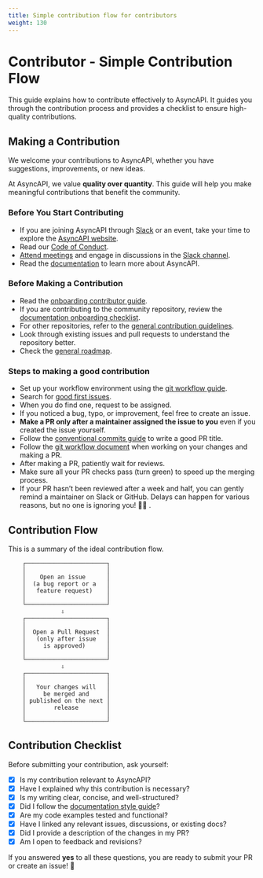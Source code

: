 ```yaml
---
title: Simple contribution flow for contributors
weight: 130
---
```


# Contributor - Simple Contribution Flow
This guide explains how to contribute effectively to AsyncAPI. It guides you through the contribution process and provides a checklist to ensure high-quality contributions. 

## Making a Contribution
We welcome your contributions to AsyncAPI, whether you have suggestions, improvements, or new ideas. 

At AsyncAPI, we value **quality over quantity**. This guide will help you make meaningful contributions that benefit the community.

### Before You Start Contributing
- If you are joining AsyncAPI through [Slack](https://asyncapi.com/slack-invite) or an event, take your time to explore the [AsyncAPI website](https://www.asyncapi.com/).  
- Read our [Code of Conduct](https://github.com/asyncapi/.github/blob/master/CODE_OF_CONDUCT.md).  
- [Attend meetings](https://www.asyncapi.com/community/events) and engage in discussions in the [Slack channel](https://asyncapi.com/slack-invite).
- Read the [documentation](https://www.asyncapi.com/docs) to learn more about AsyncAPI.

### Before Making a Contribution
- Read the [onboarding contributor guide](https://www.asyncapi.com/docs/community/onboarding-guide).
- If you are contributing to the community repository, review the [documentation onboarding checklist](https://www.asyncapi.com/docs/community/onboarding-guide/docs-onboarding-checklist). 
- For other repositories, refer to the [general contribution guidelines](https://github.com/asyncapi/community/blob/master/CONTRIBUTING.md).
- Look through existing issues and pull requests to understand the repository better.
- Check the [general roadmap](https://www.asyncapi.com/roadmap).

### Steps to making a good contribution
- Set up your workflow environment using the [git workflow guide](/asyncapi/community/blob/master/git-workflow.md).
- Search for [good first issues](https://github.com/issues?page=1&q=is%3Aopen+org%3Aasyncapi+sort%3Aupdated-desc+label%3A%22good+first+issue%22). 
- When you do find one, request to be assigned.
- If you noticed a bug, typo, or improvement, feel free to create an issue.
- **Make a PR only after a maintainer assigned the issue to you** even if you created the issue yourself.
- Follow the [conventional commits guide](/asyncapi/community/blob/master/docs/onboarding-guide/conventional-commits.md) to write a good PR title.
- Follow the [git workflow document](/asyncapi/community/blob/master/git-workflow.md) when working on your changes and making a PR.
- After making a PR, patiently wait for reviews.
- Make sure all your PR checks pass (turn green) to speed up the merging process.  
- If your PR hasn’t been reviewed after a week and half, you can gently remind a maintainer on Slack or GitHub. Delays can happen for various reasons, but no one is ignoring you! 🙏🏼 .

## Contribution Flow
This is a summary of the ideal contribution flow.

```
    ┌───────────────────────┐
    │                       │
    │    Open an issue      │
    │  (a bug report or a   │
    │   feature request)    │
    │                       │
    └───────────────────────┘
               ⇩
    ┌───────────────────────┐
    │                       │
    │  Open a Pull Request  │
    │   (only after issue   │
    │     is approved)      │
    │                       │
    └───────────────────────┘
               ⇩
    ┌───────────────────────┐
    │                       │
    │   Your changes will   │
    │     be merged and     │
    │ published on the next │
    │        release        │
    │                       │
    └───────────────────────┘
```


## Contribution Checklist
Before submitting your contribution, ask yourself:
- [x] Is my contribution relevant to AsyncAPI?
- [x] Have I explained why this contribution is necessary?
- [x] Is my writing clear, concise, and well-structured?
- [x] Did I follow the [documentation style guide](https://github.com/asyncapi/community/tree/master/docs/styleguide)?
- [x] Are my code examples tested and functional?
- [x] Have I linked any relevant issues, discussions, or existing docs?
- [x] Did I provide a description of the changes in my PR?
- [x] Am I open to feedback and revisions?

If you answered **yes** to all these questions, you are ready to submit your PR or create an issue! 🚀  
